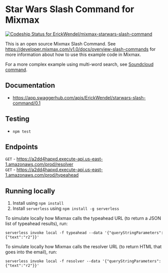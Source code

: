 # Star Wars Slash Command for Mixmax

[ ![Codeship Status for ErickWendel/mixmax-starwars-slash-command](https://app.codeship.com/projects/cd24b640-79d9-0136-7943-1a1745bf82cc/status?branch=master)](https://app.codeship.com/projects/300585)

This is an open source Mixmax Slash Command. See <https://developer.mixmax.com/v1.0/docs/overview-slash-commands> for more information about how to use this example code in Mixmax.

For a more complex example using multi-word search, see [Soundcloud command](https://github.com/simonxca/mixmax-soundcloud-slash-command).

## Documentation

- https://app.swaggerhub.com/apis/ErickWendel/starwars-slash-command/0.1

## Testing

- `npm test`

## Endpoints

`GET` - https://a2dd4hapxd.execute-api.us-east-1.amazonaws.com/prod/resolver <br/>
`GET` - https://a2dd4hapxd.execute-api.us-east-1.amazonaws.com/prod/typeahead

## Running locally

1.  Install using `npm install`
1.  Install `serverless` using `npm install -g serverless`

To simulate locally how Mixmax calls the typeahead URL (to return a JSON list of typeahead results), run:

```
serverless invoke local -f typeahead --data '{"queryStringParameters": {"text":"r2"}}'
```

To simulate locally how Mixmax calls the resolver URL (to return HTML that goes into the email), run:

```
serverless invoke local -f resolver --data '{"queryStringParameters": {"text":"r2"}}'
```
